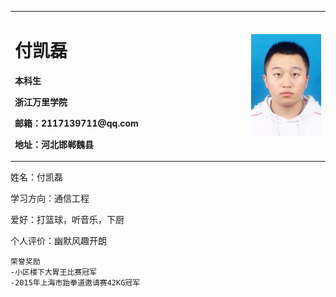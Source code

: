   <table border="0">
  <tr>
    <td width="75%">
      <h1>付凯磊</h1>
      <p><b>本科生</b></p>
      <p><b>浙江万里学院</b></p>
      <p><b>邮箱：2117139711@qq.com</b></p>
      <p><b>地址：河北邯郸魏县</b></p>
    </td>
    <td width="25%">
      <img src="zhaopian.jpg" width="100%">       
    </td>
  </tr>
</table>

   姓名：付凯磊
   
   学习方向：通信工程
   
   爱好：打篮球，听音乐，下厨
   
   个人评价：幽默风趣开朗
    
    荣誉奖励
    -小区楼下大胃王比赛冠军
    -2015年上海市跆拳道邀请赛42KG冠军

